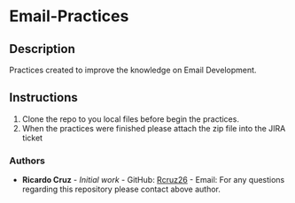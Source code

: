 # Email-Practices

## Description

Practices created to improve the knowledge on Email Development.

## Instructions

1. Clone the repo to you local files before begin the practices.
2. When the practices were finished please attach the zip file into the JIRA ticket

### Authors

-   **Ricardo Cruz** - _Initial work_ - GitHub: [Rcruz26](https://github.com/Rcruz26) - Email: 
    For any questions regarding this repository please contact above author.
